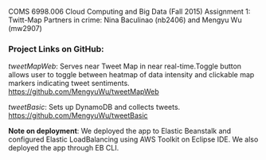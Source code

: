 COMS 6998.006 Cloud Computing and Big Data (Fall 2015)
Assignment 1: Twitt-Map
Partners in crime: Nina Baculinao (nb2406) and Mengyu Wu (mw2907)

### Project Links on GitHub:

_tweetMapWeb_: Serves near Tweet Map in near real-time.Toggle button allows user to toggle between heatmap of data intensity and clickable map markers indicating tweet sentiments.
https://github.com/MengyuWu/tweetMapWeb

_tweetBasic_: Sets up DynamoDB and collects tweets.
https://github.com/MengyuWu/tweetBasic

__Note on deployment__: We deployed the app to Elastic Beanstalk and configured Elastic LoadBalancing using AWS Toolkit on Eclipse IDE. We also deployed the app through EB CLI.